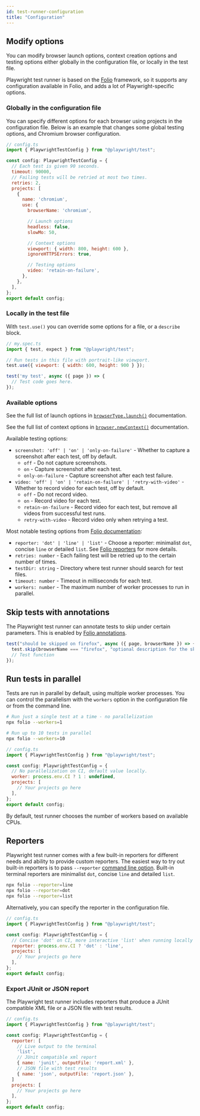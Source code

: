 ```yaml
---
id: test-runner-configuration
title: "Configuration"
---
```


<!-- TOC -->

## Modify options

You can modify browser launch options, context creation options and testing options either globally in the configuration file, or locally in the test file.

Playwright test runner is based on the [Folio] framework, so it supports any configuration available in Folio, and adds a lot of Playwright-specific options.

### Globally in the configuration file

You can specify different options for each browser using projects in the configuration file. Below is an example that changes some global testing options, and Chromium browser configuration.

```js
// config.ts
import { PlaywrightTestConfig } from "@playwright/test";

const config: PlaywrightTestConfig = {
  // Each test is given 90 seconds.
  timeout: 90000,
  // Failing tests will be retried at most two times.
  retries: 2,
  projects: [
    {
      name: 'chromium',
      use: {
        browserName: 'chromium',

        // Launch options
        headless: false,
        slowMo: 50,

        // Context options
        viewport: { width: 800, height: 600 },
        ignoreHTTPSErrors: true,

        // Testing options
        video: 'retain-on-failure',
      },
    },
  ],
};
export default config;
```

### Locally in the test file

With `test.use()` you can override some options for a file, or a `describe` block.

```js
// my.spec.ts
import { test, expect } from "@playwright/test";

// Run tests in this file with portrait-like viewport.
test.use({ viewport: { width: 600, height: 900 } });

test('my test', async ({ page }) => {
  // Test code goes here.
});
```

### Available options

See the full list of launch options in [`browserType.launch()`](https://playwright.dev/docs/api/class-browsertype#browsertypelaunchoptions) documentation.

See the full list of context options in [`browser.newContext()`](https://playwright.dev/docs/api/class-browser#browsernewcontextoptions) documentation.

Available testing options:
- `screenshot: 'off' | 'on' | 'only-on-failure'` - Whether to capture a screenshot after each test, off by default.
  - `off` - Do not capture screenshots.
  - `on` - Capture screenshot after each test.
  - `only-on-failure` - Capture screenshot after each test failure.
- `video: 'off' | 'on' | 'retain-on-failure' | 'retry-with-video'` - Whether to record video for each test, off by default.
  - `off` - Do not record video.
  - `on` - Record video for each test.
  - `retain-on-failure`  - Record video for each test, but remove all videos from successful test runs.
  - `retry-with-video` - Record video only when retrying a test.

Most notable testing options from [Folio documentation][folio]:
- `reporter: 'dot' | 'line' | 'list'` - Choose a reporter: minimalist `dot`, concise `line` or detailed `list`. See [Folio reporters][folio-reporters] for more details.
- `retries: number` - Each failing test will be retried up to the certain number of times.
- `testDir: string` - Directory where test runner should search for test files.
- `timeout: number` - Timeout in milliseconds for each test.
- `workers: number` - The maximum number of worker processes to run in parallel.

## Skip tests with annotations

The Playwright test runner can annotate tests to skip under certain parameters. This is enabled by [Folio annotations][folio-annotations].

```js
test("should be skipped on firefox", async ({ page, browserName }) => {
  test.skip(browserName === "firefox", "optional description for the skip");
  // Test function
});
```

## Run tests in parallel

Tests are run in parallel by default, using multiple worker processes. You can control the parallelism with the `workers` option in the configuration file or from the command line.

```sh
# Run just a single test at a time - no parallelization
npx folio --workers=1

# Run up to 10 tests in parallel
npx folio --workers=10
```

```js
// config.ts
import { PlaywrightTestConfig } from "@playwright/test";

const config: PlaywrightTestConfig = {
  // No parallelization on CI, default value locally.
  worker: process.env.CI ? 1 : undefined,
  projects: [
    // Your projects go here
  ],
};
export default config;
```

By default, test runner chooses the number of workers based on available CPUs.

## Reporters

Playwright test runner comes with a few built-in reporters for different needs and ability to provide custom reporters. The easiest way to try out built-in reporters is to pass `--reporter` [command line option](#command-line). Built-in terminal reporters are minimalist `dot`, concise `line` and detailed `list`.

```sh
npx folio --reporter=line
npx folio --reporter=dot
npx folio --reporter=list
```

Alternatively, you can specify the reporter in the configuration file.
```js
// config.ts
import { PlaywrightTestConfig } from "@playwright/test";

const config: PlaywrightTestConfig = {
  // Concise 'dot' on CI, more interactive 'list' when running locally
  reporter: process.env.CI ? 'dot' : 'line',
  projects: [
    // Your projects go here
  ],
};
export default config;
```

### Export JUnit or JSON report

The Playwright test runner includes reporters that produce a JUnit compatible XML file or a JSON file with test results.

```js
// config.ts
import { PlaywrightTestConfig } from "@playwright/test";

const config: PlaywrightTestConfig = {
  reporter: [
    // Live output to the terminal
    'list',
    // JUnit compatible xml report
    { name: 'junit', outputFile: 'report.xml' },
    // JSON file with test results
    { name: 'json', outputFile: 'report.json' },
  ]
  projects: [
    // Your projects go here
  ],
};
export default config;
```

[folio]: https://github.com/microsoft/folio
[folio-annotations]: https://github.com/microsoft/folio#annotations
[folio-cli]: https://github.com/microsoft/folio#command-line
[folio-reporters]: https://github.com/microsoft/folio#reporters
